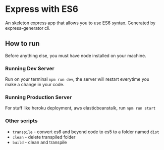 # Express with ES6

An skeleton express app that allows you to use ES6 syntax. Generated by express-generator cli.

## How to run

Before anything else, you must have node installed on your machine.

### Running Dev Server

Run on your terminal `npm run dev`, the server will restart everytime you make a change in your code.

### Running Production Server

For stuff like heroku deployment, aws elasticbeanstalk, run `npm run start`

### Other scripts

-   `transpile` - convert es6 and beyond code to es5 to a folder named `dist`
-   `clean` - delete transpiled folder
-   `build` - clean and transpile
